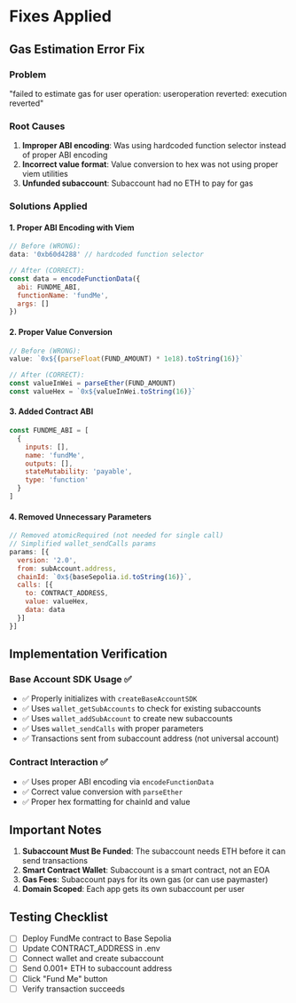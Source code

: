 # Fixes Applied

## Gas Estimation Error Fix

### Problem
"failed to estimate gas for user operation: useroperation reverted: execution reverted"

### Root Causes
1. **Improper ABI encoding**: Was using hardcoded function selector instead of proper ABI encoding
2. **Incorrect value format**: Value conversion to hex was not using proper viem utilities
3. **Unfunded subaccount**: Subaccount had no ETH to pay for gas

### Solutions Applied

#### 1. Proper ABI Encoding with Viem
```javascript
// Before (WRONG):
data: '0xb60d4288' // hardcoded function selector

// After (CORRECT):
const data = encodeFunctionData({
  abi: FUNDME_ABI,
  functionName: 'fundMe',
  args: []
})
```

#### 2. Proper Value Conversion
```javascript
// Before (WRONG):
value: `0x${(parseFloat(FUND_AMOUNT) * 1e18).toString(16)}`

// After (CORRECT):
const valueInWei = parseEther(FUND_AMOUNT)
const valueHex = `0x${valueInWei.toString(16)}`
```

#### 3. Added Contract ABI
```javascript
const FUNDME_ABI = [
  {
    inputs: [],
    name: 'fundMe',
    outputs: [],
    stateMutability: 'payable',
    type: 'function'
  }
]
```

#### 4. Removed Unnecessary Parameters
```javascript
// Removed atomicRequired (not needed for single call)
// Simplified wallet_sendCalls params
params: [{
  version: '2.0',
  from: subAccount.address,
  chainId: `0x${baseSepolia.id.toString(16)}`,
  calls: [{
    to: CONTRACT_ADDRESS,
    value: valueHex,
    data: data
  }]
}]
```

## Implementation Verification

### Base Account SDK Usage ✅
- ✅ Properly initializes with `createBaseAccountSDK`
- ✅ Uses `wallet_getSubAccounts` to check for existing subaccounts
- ✅ Uses `wallet_addSubAccount` to create new subaccounts
- ✅ Uses `wallet_sendCalls` with proper parameters
- ✅ Transactions sent from subaccount address (not universal account)

### Contract Interaction ✅
- ✅ Uses proper ABI encoding via `encodeFunctionData`
- ✅ Correct value conversion with `parseEther`
- ✅ Proper hex formatting for chainId and value

## Important Notes

1. **Subaccount Must Be Funded**: The subaccount needs ETH before it can send transactions
2. **Smart Contract Wallet**: Subaccount is a smart contract, not an EOA
3. **Gas Fees**: Subaccount pays for its own gas (or can use paymaster)
4. **Domain Scoped**: Each app gets its own subaccount per user

## Testing Checklist

- [ ] Deploy FundMe contract to Base Sepolia
- [ ] Update CONTRACT_ADDRESS in .env
- [ ] Connect wallet and create subaccount
- [ ] Send 0.001+ ETH to subaccount address
- [ ] Click "Fund Me" button
- [ ] Verify transaction succeeds
